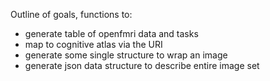 Outline of goals, functions to:

- generate table of openfmri data and tasks
- map to cognitive atlas via the URI
- generate some single structure to wrap an image
- generate json data structure to describe entire image set

